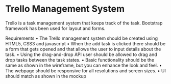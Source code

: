 # Trello Management System

Trello is a task management system that keeps track of the task. Bootstrap framework has been used for layout and forms.

Requirements 
• The Trello management system should be created using HTML5, CSS3 and javascript
• When the add task is clicked there should be a form that gets opened and that allows the user to input details about the task.
• Using the drag-and-drop API user should be allowed to drag and drop tasks between the task states.
• Basic functionality should be the same as shown in the wireframe, but you can enhance the look and feel.
• The webpage should be responsive for all resolutions and screen sizes.
• UI should match as shown in the mockup
